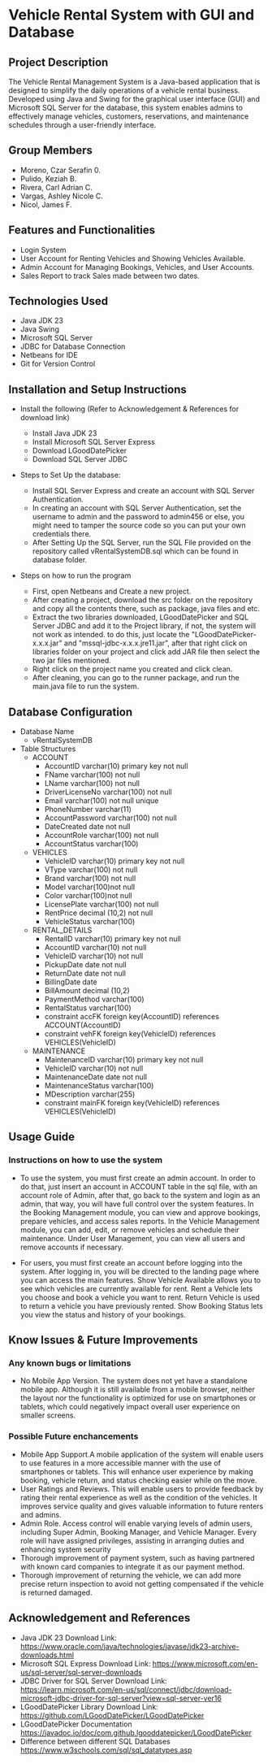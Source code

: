 # Vehicle Rental System with GUI and Database


## Project Description
The Vehicle Rental Management System is a Java-based application that is designed to simplify the daily operations of a vehicle rental business. Developed using Java and Swing for the graphical user interface (GUI) and Microsoft SQL Server for the database, this system enables admins to effectively manage vehicles, customers, reservations, and maintenance schedules through a user-friendly interface.

## Group Members
- Moreno, Czar Serafin 0.
- Pulido, Keziah B.
- Rivera, Carl Adrian C.
- Vargas, Ashley Nicole C.
- Nicol, James F.

## Features and Functionalities
- Login System
- User Account for Renting Vehicles and Showing Vehicles Available.
- Admin Account for Managing Bookings, Vehicles, and User Accounts.
- Sales Report to track Sales made between two dates.

## Technologies Used
- Java JDK 23
- Java Swing
- Microsoft SQL Server 
- JDBC for Database Connection 
- Netbeans for IDE
- Git for Version Control

## Installation and Setup Instructions
- Install the following (Refer to Acknowledgement & References for download link)
    - Install Java JDK 23
    - Install Microsoft SQL Server Express
    - Download LGoodDatePicker 
    - Download SQL Server JDBC 

- Steps to Set Up the database:
    - Install SQL Server Express and create an account with SQL Server Authentication. 
    - In creating an account with SQL Server Authentication, set the username to admin and the password to admin456 or else, you might need to tamper the source code so you can put your own credentials there.
    - After Setting Up the SQL Server, run the SQL File provided on the repository called vRentalSystemDB.sql which can be found in database folder.
- Steps on how to run the program
    - First, open Netbeans and Create a new project.
    - After creating a project, download the src folder on the repository and copy all the contents there, such as package, java files and etc.
    - Extract the two libraries downloaded, LGoodDatePicker and SQL Server JDBC and add it to the Project library, if not, the system will not work as intended. to do this, just locate the "LGoodDatePicker-x.x.x.jar" and "mssql-jdbc-x.x.x.jre11.jar", after that right click on libraries folder on your project and click add JAR file then
    select the two jar files mentioned.
    - Right click on the project name you created and click clean.
    - After cleaning, you can go to the runner package, and run the main.java file to run the system.

## Database Configuration
- Database Name
    - vRentalSystemDB
- Table Structures
    - ACCOUNT
        - AccountID varchar(10) primary key not null
        - FName varchar(100) not null 
        - LName varchar(100) not null
        - DriverLicenseNo varchar(100) not null 
        - Email varchar(100) not null unique
        - PhoneNumber varchar(11)
        - AccountPassword varchar(100) not null
        - DateCreated date not null
        - AccountRole varchar(100) not null
        - AccountStatus varchar(100)
    - VEHICLES
        - VehicleID varchar(10) primary key not null 
        - VType varchar(100) not null 
        - Brand varchar(100) not null
        - Model varchar(100)not null
        - Color varchar(100)not null
        - LicensePlate varchar(100) not null
        - RentPrice decimal (10,2) not null 
        - VehicleStatus varchar(100)
    - RENTAL_DETAILS
        - RentalID varchar(10) primary key not null
        - AccountID varchar(10) not null
        - VehicleID varchar(10) not null 
        - PickupDate date not null 
        - ReturnDate date not null
        - BillingDate date 
        - BillAmount decimal (10,2) 
        - PaymentMethod varchar(100)
        - RentalStatus varchar(100)
        - constraint accFK foreign key(AccountID) references ACCOUNT(AccountID)
        - constraint vehFK foreign key(VehicleID) references VEHICLES(VehicleID)
    - MAINTENANCE
        - MaintenanceID varchar(10) primary key not null 
        - VehicleID varchar(10) not null 
        - MaintenanceDate date not null
        - MaintenanceStatus varchar(100)
        - MDescription varchar(255)
        - constraint mainFK foreign key(VehicleID) references VEHICLES(VehicleID)

## Usage Guide
### Instructions on how to use the system
- To use the system, you must first create an admin account. In order to do that, just insert an account in ACCOUNT 
table in the sql file, with an account role of Admin, after that, go back to the system and login as an admin, that 
way, you will have full control over the system features. In the Booking Management module, you can view and approve 
bookings, prepare vehicles, and access sales reports. In the Vehicle Management module, you can add, edit, or remove 
vehicles and schedule their maintenance. Under User Management, you can view all users and remove accounts if 
necessary.

- For users, you must first create an account before logging into the system. After logging in, you will be directed 
to the landing page where you can access the main features. Show Vehicle Available allows you to see which vehicles 
are currently available for rent. Rent a Vehicle lets you choose and book a vehicle you want to rent. Return Vehicle 
is used to return a vehicle you have previously rented. Show Booking Status lets you view the status and history of 
your bookings.

## Know Issues & Future Improvements
### Any known bugs or limitations
- No Mobile App Version. The system does not yet have a standalone mobile app. Although it is still available from a 
    mobile browser, neither the layout nor the functionality is optimized for use on smartphones or tablets, which could 
    negatively impact overall user experience on smaller screens.

### Possible Future enchancements
- Mobile App Support.A mobile application of the system will enable users to use features in a more accessible manner 
with the use of smartphones or tablets. This will enhance user experience by making booking, vehicle return, and 
status checking easier while on the move.
- User Ratings and Reviews. This will enable users to provide feedback by rating their rental experience as well as 
the condition of the vehicles. It improves service quality and gives valuable information to future renters and 
admins.
- Admin Role. Access control will enable varying levels of admin users, including Super Admin, Booking Manager, and 
Vehicle Manager. Every role will have assigned privileges, assisting in arranging duties and enhancing system security
- Thorough improvement of payment system, such as having partnered with known card companies to integrate it as our 
payment method.
- Thorough improvement of returning the vehicle, we can add more precise return inspection to avoid not getting 
compensated if the vehicle is returned damaged.

## Acknowledgement and References
- Java JDK 23 Download Link: https://www.oracle.com/java/technologies/javase/jdk23-archive-downloads.html
- Microsoft SQL Express Download Link: https://www.microsoft.com/en-us/sql-server/sql-server-downloads
- JDBC Driver for SQL Server Download Link: https://learn.microsoft.com/en-us/sql/connect/jdbc/download-microsoft-jdbc-driver-for-sql-server?view=sql-server-ver16
- LGoodDatePicker Library Download Link: https://github.com/LGoodDatePicker/LGoodDatePicker
- LGoodDatePicker Documentation https://javadoc.io/doc/com.github.lgooddatepicker/LGoodDatePicker
- Difference between different SQL Databases https://www.w3schools.com/sql/sql_datatypes.asp

